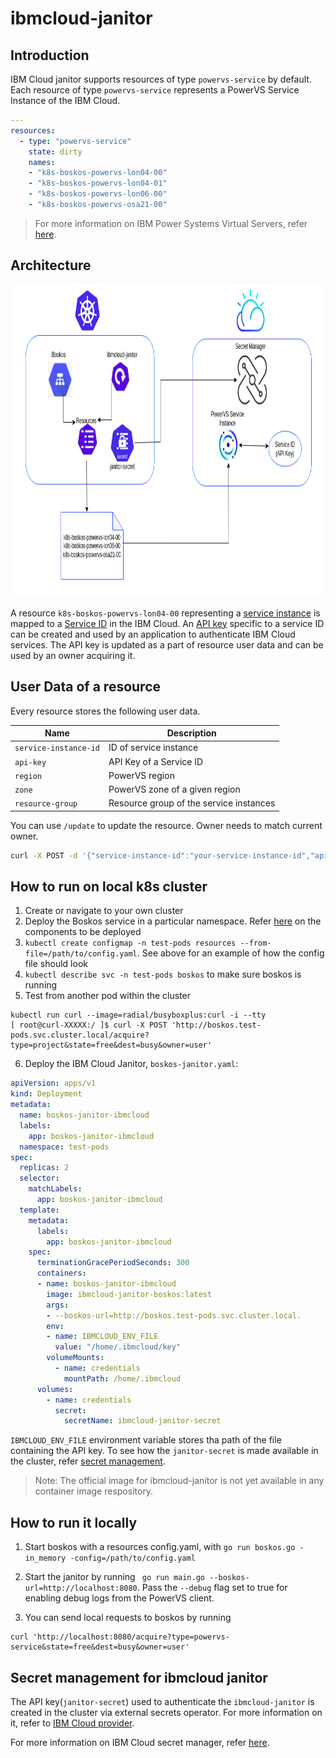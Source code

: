 # ibmcloud-janitor

## Introduction

IBM Cloud janitor supports resources of type `powervs-service` by default.
Each resource of type `powervs-service` represents a PowerVS Service Instance of the IBM Cloud.

```yaml
---
resources:
  - type: "powervs-service"
    state: dirty
    names:
    - "k8s-boskos-powervs-lon04-00"
    - "k8s-boskos-powervs-lon04-01"
    - "k8s-boskos-powervs-lon06-00"
    - "k8s-boskos-powervs-osa21-00"
```
> For more information on IBM Power Systems Virtual Servers, refer [here](https://cloud.ibm.com/docs/power-iaas?topic=power-iaas-getting-started).

## Architecture

<img src="./images/flow.png" width="800" height="500">

A resource `k8s-boskos-powervs-lon04-00` representing a  [service instance](https://cloud.ibm.com/docs/power-iaas?topic=power-iaas-creating-power-virtual-server#creating-power-virtual-server) is mapped to a [Service ID](https://cloud.ibm.com/docs/account?topic=account-serviceids&interface=ui) in the IBM Cloud. An [API key](https://cloud.ibm.com/docs/account?topic=account-userapikey&interface=ui) specific to a service ID can be created  and used by an application to authenticate IBM Cloud services.
The API key is updated as a part of resource user data and can be used by an owner acquiring it.

## User Data of a resource

Every resource stores the following user data.

| Name    | Description                    |
| ------- | ------------------------------ |
| `service-instance-id`  | ID of service instance        |
| `api-key` | API Key of a Service ID         |
| `region` | PowerVS region  |
| `zone` | PowerVS zone of a given region  |
| `resource-group` | Resource group of the service instances  |

You can use `/update` to update the resource. Owner needs to match current owner.

```bash
curl -X POST -d '{"service-instance-id":"your-service-instance-id","api-key":"dummyAPiKey","region":"lon","zone":"lon04","resource-group":"cloud-resource-group"}' "http://localhost:8080/update?name=service-instance-1&state=busy&owner=IBMCloudJanitor"
```

## How to run on local k8s cluster

1. Create or navigate to your own cluster
2. Deploy the Boskos service in a particular namespace. Refer [here](https://github.com/kubernetes/test-infra/tree/master/config/prow/cluster/build) on the components to be deployed
3. `kubectl create configmap -n test-pods resources --from-file=/path/to/config.yaml`. See above for an example of how the config file should look
4. `kubectl describe svc -n test-pods boskos` to make sure boskos is running
5. Test from another pod within the cluster
```
kubectl run curl --image=radial/busyboxplus:curl -i --tty
[ root@curl-XXXXX:/ ]$ curl -X POST 'http://boskos.test-pods.svc.cluster.local/acquire?type=project&state=free&dest=busy&owner=user'
````
6. Deploy the IBM Cloud Janitor, `boskos-janitor.yaml`:
```yaml
apiVersion: apps/v1
kind: Deployment
metadata:
  name: boskos-janitor-ibmcloud
  labels:
    app: boskos-janitor-ibmcloud
  namespace: test-pods
spec:
  replicas: 2
  selector:
    matchLabels:
      app: boskos-janitor-ibmcloud
  template:
    metadata:
      labels:
        app: boskos-janitor-ibmcloud
    spec:
      terminationGracePeriodSeconds: 300
      containers:
      - name: boskos-janitor-ibmcloud
        image: ibmcloud-janitor-boskos:latest
        args:
        - --boskos-url=http://boskos.test-pods.svc.cluster.local.
        env: 
        - name: IBMCLOUD_ENV_FILE
          value: "/home/.ibmcloud/key"
        volumeMounts:
          - name: credentials
            mountPath: /home/.ibmcloud
      volumes:
        - name: credentials
          secret:
            secretName: ibmcloud-janitor-secret
```
`IBMCLOUD_ENV_FILE` environment variable stores tha path of the file containing the API key. To see how the `janitor-secret` is made available in the cluster, refer [secret management](#secret-management-for-ibmcloud-janitor).
> Note: The official image for ibmcloud-janitor is not yet available in any container image respository.


## How to run it locally
1. Start boskos with a resources config.yaml, with `go run boskos.go -in_memory -config=/path/to/config.yaml`

2. Start the janitor by running ` go run main.go --boskos-url=http://localhost:8080`. Pass the `--debug` flag set to true for enabling debug logs from the PowerVS client.

3. You can send local requests to boskos by running
```
curl 'http://localhost:8080/acquire?type=powervs-service&state=free&dest=busy&owner=user'
```


## Secret management for ibmcloud janitor
The API key(`janitor-secret`) used to authenticate the `ibmcloud-janitor` is created in the cluster via external secrets operator. For more information on it, refer to [IBM Cloud provider](https://external-secrets.io/v0.5.2/provider-ibm-secrets-manager/).

For more information on IBM Cloud secret manager, refer [here](https://cloud.ibm.com/docs/secrets-manager?topic=secrets-manager-getting-started).

